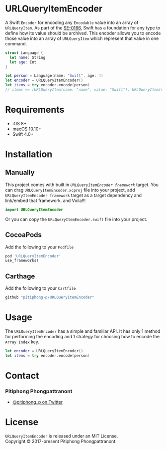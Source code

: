 # URLQueryItemEncoder

A Swift `Encoder` for encoding any `Encodable` value into an array of `URLQueryItem`. As part of the [SE-0166](https://github.com/apple/swift-evolution/blob/master/proposals/0166-swift-archival-serialization.md), Swift has a foundation for any type to define how its value should be archived. This encoder allows you to encode those value into an array of `URLQueryItem` which represent that value in one command.

```swift
struct Language {
  let name: String
  let age: Int
}

let person = Language(name: "Swift", age: 4)
let encoder = URLQueryItemEncoder()
let items = try encoder.encode(person)
// items == [URLQueryItem(name: "name", value: "Swift"), URLQueryItem(name: "age", value: "4")]
```

# Requirements
- iOS 8+
- macOS 10.10+
- Swift 4.0+

# Installation
## Manually
This project comes with built in *`URLQueryItemEncoder framework`* target. You can drag `URLQueryItemEncoder.xcproj` file into your project, add `URLQueryItemEncoder framework` target as a target dependency and link/embed that framework. and Voila!!!
```swift
import URLQueryItemEncoder
```
Or you can copy the `URLQueryItemEncoder.swift` file into your project.

## CocoaPods
Add the following to your `Podfile`
```ruby
pod 'URLQueryItemEncoder'
use_frameworks!
```
## Carthage
Add the following to your `Cartfile`
```ruby
github "pitiphong-p/URLQueryItemEncoder"
```

# Usage
The `URLQueryItemEncoder` has a simple and familiar API. It has only 1 method for performing the encoding and 1 strategy for choosing how to encode the `Array Index` key.

```swift
let encoder = URLQueryItemEncoder()
let items = try encoder.encode(person)
```

# Contact
### Pitiphong Phongpattranont
- [@pitiphong_p on Twitter](https://twitter.com/pitiphong_p)

# License
`URLQueryItemEncoder` is released under an MIT License.  
Copyright © 2017-present Pitiphong Phongpattranont.